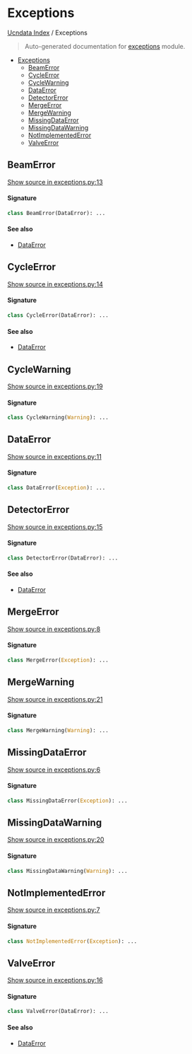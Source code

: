 # Exceptions

[Ucndata Index](./README.md#ucndata-index) / Exceptions

> Auto-generated documentation for [exceptions](../../exceptions.py) module.

- [Exceptions](#exceptions)
  - [BeamError](#beamerror)
  - [CycleError](#cycleerror)
  - [CycleWarning](#cyclewarning)
  - [DataError](#dataerror)
  - [DetectorError](#detectorerror)
  - [MergeError](#mergeerror)
  - [MergeWarning](#mergewarning)
  - [MissingDataError](#missingdataerror)
  - [MissingDataWarning](#missingdatawarning)
  - [NotImplementedError](#notimplementederror)
  - [ValveError](#valveerror)

## BeamError

[Show source in exceptions.py:13](../../exceptions.py#L13)

#### Signature

```python
class BeamError(DataError): ...
```

#### See also

- [DataError](#dataerror)



## CycleError

[Show source in exceptions.py:14](../../exceptions.py#L14)

#### Signature

```python
class CycleError(DataError): ...
```

#### See also

- [DataError](#dataerror)



## CycleWarning

[Show source in exceptions.py:19](../../exceptions.py#L19)

#### Signature

```python
class CycleWarning(Warning): ...
```



## DataError

[Show source in exceptions.py:11](../../exceptions.py#L11)

#### Signature

```python
class DataError(Exception): ...
```



## DetectorError

[Show source in exceptions.py:15](../../exceptions.py#L15)

#### Signature

```python
class DetectorError(DataError): ...
```

#### See also

- [DataError](#dataerror)



## MergeError

[Show source in exceptions.py:8](../../exceptions.py#L8)

#### Signature

```python
class MergeError(Exception): ...
```



## MergeWarning

[Show source in exceptions.py:21](../../exceptions.py#L21)

#### Signature

```python
class MergeWarning(Warning): ...
```



## MissingDataError

[Show source in exceptions.py:6](../../exceptions.py#L6)

#### Signature

```python
class MissingDataError(Exception): ...
```



## MissingDataWarning

[Show source in exceptions.py:20](../../exceptions.py#L20)

#### Signature

```python
class MissingDataWarning(Warning): ...
```



## NotImplementedError

[Show source in exceptions.py:7](../../exceptions.py#L7)

#### Signature

```python
class NotImplementedError(Exception): ...
```



## ValveError

[Show source in exceptions.py:16](../../exceptions.py#L16)

#### Signature

```python
class ValveError(DataError): ...
```

#### See also

- [DataError](#dataerror)